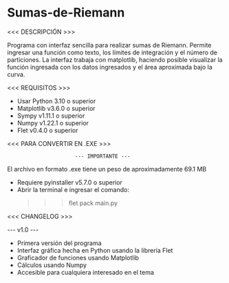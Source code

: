 # Sumas-de-Riemann

<<< DESCRIPCIÓN >>>

Programa con interfaz sencilla para realizar sumas de Riemann. Permite ingresar una función como texto,
los límites de integración y el número de particiones. La interfaz trabaja con matplotlib, haciendo 
posible visualizar la función ingresada con los datos ingresados y el área aproximada bajo la curva.

<<< REQUISITOS >>>

  - Usar Python 3.10 o superior
  - Matplotlib v3.6.0 o superior
  - Sympy v1.11.1 o superior
  - Numpy v1.22.1 o superior
  - Flet v0.4.0 o superior
  
<<< PARA CONVERTIR EN .EXE >>>

                          --- IMPORTANTE ---
  El archivo en formato .exe tiene un peso de aproximadamente 69.1 MB

  - Requiere pyinstaller v5.7.0 o superior
  - Abrir la terminal e ingresar el comando:
    >>> flet pack main.py

<<< CHANGELOG >>>

--- v1.0 ---
  - Primera versión del programa
  - Interfaz gráfica hecha en Python usando la librería Flet
  - Graficador de funciones usando Matplotlib
  - Cálculos usando Numpy
  - Accesible para cualquiera interesado en el tema
  

